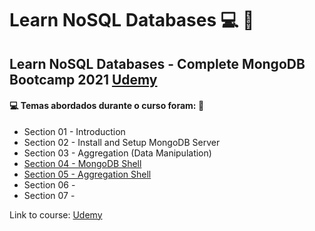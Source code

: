 # Learn NoSQL Databases 💻 :game_die:
## Learn NoSQL Databases - Complete MongoDB Bootcamp 2021 [Udemy](https://www.udemy.com/course/learn-nosql-databases-complete-mongodb-bootcamp-2019/)
#### :computer: Temas abordados durante o curso foram: :rocket:
- Section 01 - Introduction
- Section 02 - Install and Setup MongoDB Server
- Section 03 - Aggregation (Data Manipulation)
- [Section 04 - MongoDB Shell]()
- [Section 05 - Aggregation Shell]()
- Section 06 - 
- Section 07 - 

Link to course: [Udemy](https://www.udemy.com/course/learn-nosql-databases-complete-mongodb-bootcamp-2019/)
